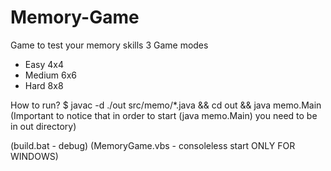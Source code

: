# Memory-Game
Game to test your memory skills
3 Game modes
 - Easy 4x4
 - Medium 6x6
 - Hard 8x8

How to run?
	$ javac -d ./out src/memo/*.java && cd out && java memo.Main
(Important to notice that in order to start (java memo.Main) you need to be in out directory)


(build.bat       - debug)
(MemoryGame.vbs  - consoleless start ONLY FOR WINDOWS)
